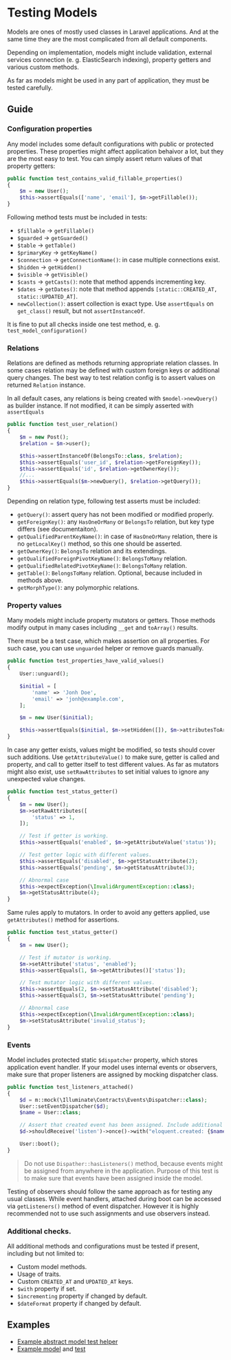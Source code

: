 # Testing Models

Models are ones of mostly used classes in Laravel applications. And at the same time they are the most complicated
from all default components.

Depending on implementation, models might include validation, external services connection (e. g. ElasticSearch indexing),
property getters and various custom methods.

As far as models might be used in any part of application, they must be tested carefully.

## Guide

### Configuration properties

Any model includes some default configurations with public or protected properties. These properties might affect
application behaivor a lot, but they are the most easy to test.
You can simply assert return values of that property getters:

```php
public function test_contains_valid_fillable_properties()
{
    $m = new User();
    $this->assertEquals(['name', 'email'], $m->getFillable());
}
```

Following method tests must be included in tests:

- `$fillable` -> `getFillable()`
- `$guarded` -> `getGuarded()`
- `$table` -> `getTable()`
- `$primaryKey` -> `getKeyName()`
- `$connection` -> `getConnectionName()`: in case multiple connections exist.
- `$hidden` -> `getHidden()`
- `$visible` -> `getVisible()`
- `$casts` -> `getCasts()`: note that method appends incrementing key.
- `$dates` -> `getDates()`: note that method appends `[static::CREATED_AT, static::UPDATED_AT]`.
- `newCollection()`: assert collection is exact type. Use `assertEquals` on `get_class()` result, but not `assertInstanceOf`.

It is fine to put all checks inside one test method, e. g. `test_model_configuration()`

### Relations

Relations are defined as methods returning appropriate relation classes. In some cases relation may be defined
with custom foreign keys or additional query changes. The best way to test relation config is to assert values
on returned `Relation` instance.

In all default cases, any relations is being created with `$model->newQuery()` as builder instance. If not modified,
it can be simply asserted with `assertEquals`

```php
public function test_user_relation()
{
    $m = new Post();
    $relation = $m->user();

    $this->assertInstanceOf(BelongsTo::class, $relation);
    $this->assertEquals('user_id', $relation->getForeignKey());
    $this->assertEquals('id', $relation->getOwnerKey());
    //...
    $this->assertEquals($m->newQuery(), $relation->getQuery());
}
```

Depending on relation type, following test asserts must be included:

- `getQuery()`: assert query has not been modified or modified properly.
- `getForeignKey()`: any `HasOneOrMany` or `BelongsTo` relation, but key type differs (see documentaiton).
- `getQualifiedParentKeyName()`: in case of `HasOneOrMany` relation, there is no `getLocalKey()` method, so this one should be asserted.
- `getOwnerKey()`: `BelongsTo` relation and its extendings.
- `getQualifiedForeignPivotKeyName()`: `BelongsToMany` relation.
- `getQualifiedRelatedPivotKeyName()`: `BelongsToMany` relation.
- `getTable()`: `BelongsToMany` relation. Optional, because included in methods above.
- `getMorphType()`: any polymorphic relations.

### Property values

Many models might include property mutators or getters. Those methods modify output in many cases including `__get` and
`toArray()` results.

There must be a test case, which makes assertion on all properties.
For such case, you can use `unguarded` helper or remove guards manually.

```php
public function test_properties_have_valid_values()
{
    User::unguard();

    $initial = [
        'name' => 'Jonh Doe',
        'email' => 'jonh@example.com',
    ];

    $m = new User($initial);

    $this->assertEquals($initial, $m->setHidden([]), $m->attributesToArray());
}
```

In case any getter exists, values might be modified, so tests should cover such additions.
Use `getAttributeValue()` to make sure, getter is called and property, and call to getter itself to test different values.
As far as mutators might also exist, use `setRawAttributes` to set initial values to ignore any unexpected value changes.

```php
public function test_status_getter()
{
    $m = new User();
    $m->setRawAttributes([
        'status' => 1,
    ]);

    // Test if getter is working.
    $this->assertEquals('enabled', $m->getAttributeValue('status'));

    // Test getter logic with different values.
    $this->assertEquals('disabled', $m->getStatusAttribute(2);
    $this->assertEquals('pending', $m->getStatusAttribute(3);

    // Abnormal case
    $this->expectException(\InvalidArgumentException::class);
    $m->getStatusAttribute(4);
}
```

Same rules apply to mutators. In order to avoid any getters applied, use `getAttributes()` method for assertions.

```php
public function test_status_getter()
{
    $m = new User();

    // Test if mutator is working.
    $m->setAttribute('status', 'enabled');
    $this->assertEquals(1, $m->getAttributes()['status']);

    // Test mutator logic with different values.
    $this->assertEquals(2, $m->setStatusAttribute('disabled');
    $this->assertEquals(3, $m->setStatusAttribute('pending');

    // Abnormal case
    $this->expectException(\InvalidArgumentException::class);
    $m->setStatusAttribute('invalid_status');
}
```

### Events

Model includes protected static `$dispatcher` property, which stores application event handler. If your model
uses internal events or observers, make sure that proper listeners are assigned by mocking dispatcher class.

```php
public function test_listeners_attached()
{
    $d = m::mock(\Illuminate\Contracts\Events\Dispatcher::class);
    User::setEventDispatcher($d);
    $name = User::class;

    // Assert that created event has been assigned. Include additional checks if needed.
    $d->shouldReceive('listen')->once()->with("eloquent.created: {$name}", m::any());

    User::boot();
}
```

> Do not use `Dispather::hasListeners()` method, because events might be assigned from anywhere in the application.
> Purpose of this test is to make sure that events have been assigned inside the model.

Testing of observers should follow the same approach as for testing any usual classes.
While event handlers, attached during boot can be accessed via `getListeners()` method of event dispatcher.
However it is highly recommended not to use such assignments and use observers instead.

### Additional checks.

All additional methods and configurations must be tested if present, including but not limited to:

- Custom model methods.
- Usage of traits.
- Custom `CREATED_AT` and `UPDATED_AT` keys.
- `$with` property if set.
- `$incrementing` property if changed by default.
- `$dateFormat` property if changed by default.

## Examples

* [Example abstract model test helper](https://github.com/framgia/laravel-test-examples/blob/master/tests/ModelTestCase.php)
* [Example model](https://github.com/framgia/laravel-test-examples/blob/master/app/City.php) and [test](https://github.com/framgia/laravel-test-examples/blob/master/tests/Unit/CityTest.php)
